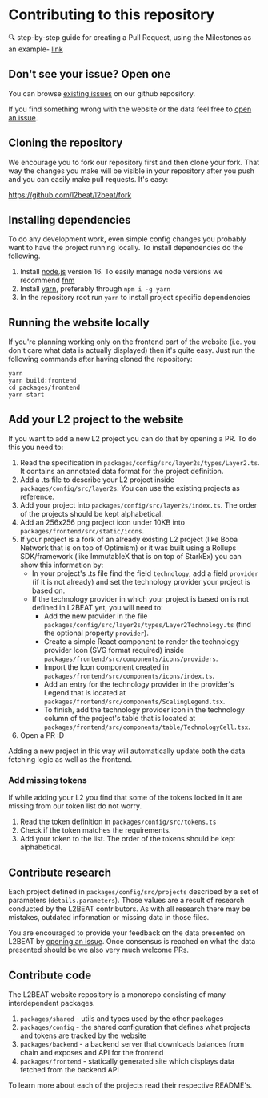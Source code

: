 # Contributing to this repository

🔍 step-by-step guide for creating a Pull Request, using the Milestones as an example- [link](https://l2beat.notion.site/How-to-add-milestones-to-L2BEAT-0e8684a83c3c48ce8bc7b605d9c9a1bf)

## Don't see your issue? Open one

You can browse [existing issues](https://github.com/l2beat/l2beat/issues) on our github repository.

If you find something wrong with the website or the data feel free to [open an issue](https://github.com/l2beat/l2beat/issues/new).

## Cloning the repository

We encourage you to fork our repository first and then clone your fork. That way the changes you make will be visible in your repository after you push and you can easily make pull requests. It's easy:

https://github.com/l2beat/l2beat/fork

## Installing dependencies

To do any development work, even simple config changes you probably want to have the project running locally. To install dependencies do the following.

1. Install [node.js](https://nodejs.org/en/) version 16. To easily manage node versions we recommend [fnm](https://github.com/Schniz/fnm)
2. Install [yarn](https://classic.yarnpkg.com/en/docs/install#debian-stable), preferably through `npm i -g yarn`
3. In the repository root run `yarn` to install project specific dependencies

## Running the website locally

If you're planning working only on the frontend part of the website (i.e. you don't care what data is actually displayed) then it's quite easy. Just run the following commands after having cloned the repository:

```
yarn
yarn build:frontend
cd packages/frontend
yarn start
```

## Add your L2 project to the website

If you want to add a new L2 project you can do that by opening a PR. To do this you need to:

1. Read the specification in `packages/config/src/layer2s/types/Layer2.ts`. It contains an annotated data format for the project definition.
2. Add a .ts file to describe your L2 project inside `packages/config/src/layer2s`. You can use the existing projects as reference.
3. Add your project into `packages/config/src/layer2s/index.ts`. The order of the projects should be kept alphabetical.
4. Add an 256x256 png project icon under 10KB into `packages/frontend/src/static/icons`.
5. If your project is a fork of an already existing L2 project (like Boba Network that is on top of Optimism) or it was built using a Rollups SDK/framework (like ImmutableX that is on top of StarkEx) you can show this information by:
   - In your project's .ts file find the field `technology`, add a field `provider` (if it is not already) and set the technology provider your project is based on.
   - If the technology provider in which your project is based on is not defined in L2BEAT yet, you will need to:
     - Add the new provider in the file `packages/config/src/layer2s/types/Layer2Technology.ts` (find the optional property `provider`).
     - Create a simple React component to render the technology provider Icon (SVG format required) inside `packages/frontend/src/components/icons/providers`.
     - Import the Icon component created in `packages/frontend/src/components/icons/index.ts`.
     - Add an entry for the technology provider in the provider's Legend that is located at `packages/frontend/src/components/ScalingLegend.tsx`.
     - To finish, add the technology provider icon in the technology column of the project's table that is located at `packages/frontend/src/components/table/TechnologyCell.tsx`.
6. Open a PR :D

Adding a new project in this way will automatically update both the data fetching logic as well as the frontend.

### Add missing tokens

If while adding your L2 you find that some of the tokens locked in it are missing from our token list do not worry.

1. Read the token definition in `packages/config/src/tokens.ts`
2. Check if the token matches the requirements.
3. Add your token to the list. The order of the tokens should be kept alphabetical.

## Contribute research

Each project defined in `packages/config/src/projects` described by a set of parameters (`details.parameters`). Those values are a result of research conducted by the L2BEAT contributors. As with all research there may be mistakes, outdated information or missing data in those files.

You are encouraged to provide your feedback on the data presented on L2BEAT by [opening an issue](https://github.com/l2beat/l2beat/issues/new). Once consensus is reached on what the data presented should be we also very much welcome PRs.

## Contribute code

The L2BEAT website repository is a monorepo consisting of many interdependent packages.

1. `packages/shared` - utils and types used by the other packages
2. `packages/config` - the shared configuration that defines what projects and tokens are tracked by the website
3. `packages/backend` - a backend server that downloads balances from chain and exposes and API for the frontend
4. `packages/frontend` - statically generated site which displays data fetched from the backend API

To learn more about each of the projects read their respective README's.
